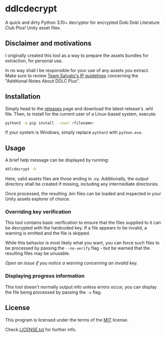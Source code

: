 # ddlcdecrypt

A quick and dirty Python 3.10+ decryptor for encrypted Doki Doki Literature Club Plus! Unity asset
files.

## Disclaimer and motivations

I originally created this tool as a way to prepare the assets bundles for extraction, for personal
use.

In no way shall I be responsible for your use of any assets you extract. Make sure to review
[Team Salvato's IP guidelines][1] concerning the "Additional Notes About DDLC Plus".

## Installation

Simply head to the [releases][2] page and download the latest release's .whl file. Then, to install
for the current user of a Linux-based system, execute:

```bash
python3 -m pip install --user <filename>
```

If your system is Windows, simply replace `python3` with `python.exe`.

## Usage

A brief help message can be displayed by running:

```bash
ddlcdecrypt -h
```

Here, valid assets files are those ending in .cy. Additionally, the output directory shall be
created if missing, including any intermediate directories.

Once processed, the resulting .bin files can be loaded and inspected in your Unity assets explorer
of choice.

### Overriding key verification

This tool contains basic verification to ensure that the files supplied to it can be decrypted with
the hardcoded key. If a file appears to be invalid, a warning is emitted and the file is skipped.

While this behavior is most likely what you want, you can force such files to be processed by
passing the `--no-verify` flag - but be warned that the resulting files may be unusable.

_Open an issue if you notice a warning concerning an invalid key._

### Displaying progress information

This tool doesn't normally output info unless errors occur, you can display the file being
processed by passing the `-v` flag.

## License

This program is licensed under the terms of the [MIT][3] license.

Check [LICENSE.txt][4] for further info.


[1]:https://teamsalvato.com/ip-guidelines/
[2]:https://github.com/Nemris/ddlcdecrypt/releases
[3]:https://choosealicense.com/licenses/mit/
[4]:./LICENSE.txt
